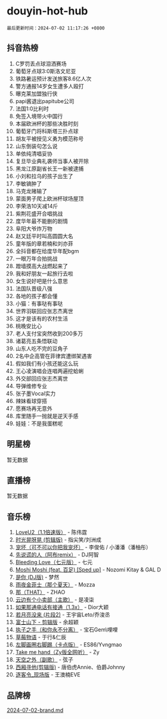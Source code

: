 # douyin-hot-hub

`最后更新时间：2024-07-02 11:17:26 +0800`

## 抖音热榜

1. C罗罚丢点球泪洒赛场
1. 葡萄牙点球3:0斯洛文尼亚
1. 铁路暑运预计发送旅客8.6亿人次
1. 警方通报14岁女生遭多人殴打
1. 曝克莱加盟独行侠
1. papi酱退出papitube公司
1. 法国1:0比利时
1. 免签入境带火中国行
1. 本届欧洲杯的那些决胜时刻
1. 葡萄牙门将科斯塔三扑点球
1. 胡友平被授见义勇为模范称号
1. 山东倒装句怎么说
1. 单依纯清唱妥协
1. 复旦毕业典礼袭师当事人被开除
1. 黑龙江原副省长王一新被逮捕
1. 小刘和拉乌的孩子出生了
1. 李敏镐肿了
1. 马克龙赌输了
1. 蒙面男子爬上欧洲杯球场屋顶
1. 李荣浩10天减14斤
1. 紫荆花盛开合唱挑战
1. 度华年最不能删的剧情
1. 阜阳大爷炸万物
1. 赵又廷平时叫高圆圆大名
1. 童年版的章若楠和刘亦菲
1. 全抖音都在给度华年配bgm
1. 一眼万年合拍挑战
1. 蹬墙摸高大战燃起来了
1. 我和好朋友一起旅行去啦
1. 女生说好吧是什么意思
1. 法国队晋级八强
1. 各地的孩子都会懂
1. 小猫：有事哒有事哒
1. 世界羽联回应张志杰离世
1. 这才是该有的农村生活
1. 桃晚安比心
1. 老人支付宝突然收到200多万
1. 诸葛亮五条悟联动
1. 山东人吃不完的豆角子
1. 2名中企高管在菲律宾遭绑架遇害
1. 假如我们有小孩还能这么玩
1. 王心凌演唱会连唱两遍挖蛤蜊
1. 外交部回应张志杰离世
1. 导弹维修专业
1. 张子墨Vocal实力
1. 辣妹看球穿搭
1. 愿赛场再无意外
1. 库里随手一抛就是逆天手感
1. 娃娃：不是我蛋糕呢

## 明星榜

暂无数据

## 直播榜

暂无数据

## 音乐榜

1. [LoveU2（1.1倍速版）](https://sf3-cdn-tos.douyinstatic.com/obj/tos-cn-ve-2774/oQMeDffLaEmgMwgCOEMAFCI6INzoFPgWdD0rsa) - 陈伟霆
1. [时光晃呀晃 (剪辑版)](https://sf5-hl-cdn-tos.douyinstatic.com/obj/tos-cn-ve-2774/o8ACeQem3gwI1x3GIYGAfKG0LJebKFRJDwRwyW) - 指尖笑/刘洲成
1. [宠坏（可不可以你把我宠坏）](https://sf5-hl-cdn-tos.douyinstatic.com/obj/tos-cn-ve-2774/ocWI8ft2gd0rAfXKzvKGeMQM6fVLTLfA8UJzwl) - 李俊佑 / 小潘潘（潘柚彤）
1. [先说谎的人（阿布remix）](https://sf5-hl-cdn-tos.douyinstatic.com/obj/tos-cn-ve-2774/owQtOFmAzBgxBKDOYfeCTQTgE9cDORrOQqmCZy) - DJ阿智
1. [Bleeding Love（七元版）](https://sf5-hl-cdn-tos.douyinstatic.com/obj/tos-cn-ve-2774/oEgC9eZFHQ1MfSRnrfkzFp8AayDWqAQMABBgUs) - 七元
1. [Moshi Moshi (feat. 百足) [Sped up]](https://sf5-hl-cdn-tos.douyinstatic.com/obj/tos-cn-ve-2774/ocCPFQcXJLeroaIdQLIGAoeeYM3OAUYGDguHXz) - Nozomi Kitay & GAL D
1. [是你 (DJ版)](https://sf5-hl-cdn-tos.douyinstatic.com/obj/tos-cn-ve-2774/1ec766e572b34c42853ce6315d426850) - 梦然
1. [雨夜金菲士（那个夏天）](https://sf5-hl-cdn-tos.douyinstatic.com/obj/tos-cn-ve-2774/osPmPLDWQBBE2Z6bftCgYwkFaF4pEYEneXaZQs) - Mozza
1. [那（THAT）](https://sf5-hl-cdn-tos.douyinstatic.com/obj/tos-cn-ve-2774/oIIWGeBZCnlGx9tl0gFlCfwlQbj7QWAD8HYAGg) - ZHAO
1. [云边有个小卖部（主歌）](https://sf5-hl-cdn-tos.douyinstatic.com/obj/tos-cn-ve-2774/okvgzOZylLA4WYUHkAhpy5DrCiqAmBjiMIkJp) - 是凌柒
1. [如果那通电话有接通（1.3x）](https://sf6-cdn-tos.douyinstatic.com/obj/tos-cn-ve-2774/ocJeJKhUhAJG8EYZiEFfGFAPkD3beMQ5mwDv1e) - Dior大颖
1. [若月亮没来 (片段2)](https://sf3-cdn-tos.douyinstatic.com/obj/tos-cn-ve-2774/ocQavLLjkCOeDxGyYeIMGgNAIwJ0QXE1Ve3Fzv) - 王宇宙Leto/乔浚丞
1. [富士山下 - 剪辑版](https://sf6-cdn-tos.douyinstatic.com/obj/tos-cn-ve-2774/o4QGmeUZhQXvtC5BDkogeQni8WbdCBUJEYI12v) - 余超颖
1. [执子之手（和你永不分离）](https://sf3-cdn-tos.douyinstatic.com/obj/tos-cn-ve-2774/oU4mUWISThYfqtA61VOl8PAQGeK2LGGQfFCZfY) - 宝石Gem\哩哩
1. [草莓物语](https://sf5-hl-cdn-tos.douyinstatic.com/obj/tos-cn-ve-2774/okynhJ7jEAIIZBfsLgYMEI8QC3WbQNN66RKzhT) - 于行&仁辰
1. [左脚画圈右脚踢（卡点版）](https://sf3-cdn-tos.douyinstatic.com/obj/tos-cn-ve-2774/oAoAIr8BJv8B7W4CEBMsaSfDWrAiF4izwIDMJg) - ES86/Yvngmao
1. [Take me hand（Zy版全网听）](https://sf3-cdn-tos.douyinstatic.com/obj/tos-cn-ve-2774/owyUoUuVpA1I7BiszAYMSqbGseWQw8P7Ea2BiR) - Zy
1. [天空之外（副歌）](https://sf3-cdn-tos.douyinstatic.com/obj/tos-cn-ve-2774/oAYn0BTp8jS8iSyZSHMUWAikyvAWI1c7aiJTr) - 弦子
1. [西厢寻他(剪辑版)](https://sf3-cdn-tos.douyinstatic.com/obj/tos-cn-ve-2774/oUsAVfAQKlRNxEv5qxvIB8o5qmIWUcXbzJKJhw) - 唐伯虎Annie、伯爵Johnny
1. [逐客令_现场版](https://sf5-hl-cdn-tos.douyinstatic.com/obj/tos-cn-ve-2774/okjvqFftEMAIgLPvI8f4MT5CZVyxmDQdBOwjBv) - 王澳楠EVE

## 品牌榜

[2024-07-02-brand.md](2024-07-02-brand.md)
